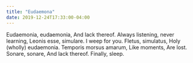 ```yaml
---
title: "Eudaemona"
date: 2019-12-24T17:33:00-04:00
---
```


Eudaemonia, eudaemonia,
And lack thereof.
Always listening, never learning,
Leonis esse, simulare.
I weep for you.
Fletus, simulatus,
Holy (wholly) eudaemonia.
Temporis morsus amarum,
Like moments,
Are lost.
Sonare, sonare,
And lack thereof.
Finally, sleep.
